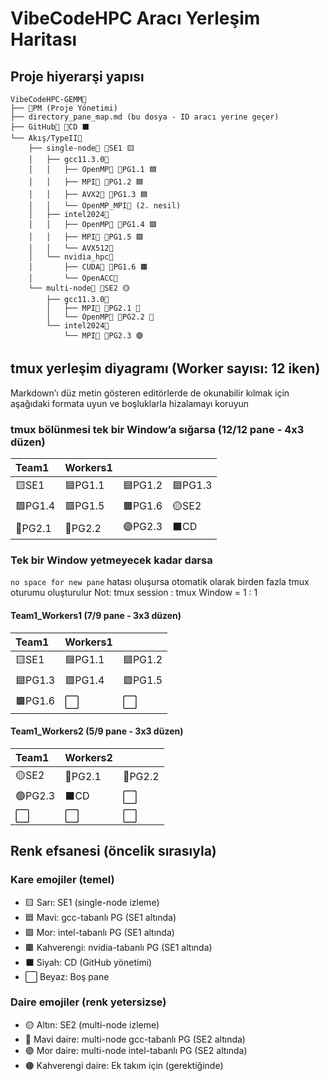 # VibeCodeHPC Aracı Yerleşim Haritası

## Proje hiyerarşi yapısı
```
VibeCodeHPC-GEMM📂
├── 🤖PM (Proje Yönetimi)
├── directory_pane_map.md (bu dosya - ID aracı yerine geçer)
├── GitHub📁 🤖CD ⬛
└── Akış/TypeII📂
    ├── single-node📂 🤖SE1 🟨
    │   ├── gcc11.3.0📂
    │   │   ├── OpenMP📁 🤖PG1.1 🟦
    │   │   ├── MPI📁 🤖PG1.2 🟦
    │   │   ├── AVX2📁 🤖PG1.3 🟦
    │   │   └── OpenMP_MPI📁 (2. nesil)
    │   ├── intel2024📂
    │   │   ├── OpenMP📁 🤖PG1.4 🟪
    │   │   ├── MPI📁 🤖PG1.5 🟪
    │   │   └── AVX512📁
    │   └── nvidia_hpc📂
    │       ├── CUDA📁 🤖PG1.6 🟫
    │       └── OpenACC📁
    └── multi-node📂 🤖SE2 🟡
        ├── gcc11.3.0📂
        │   ├── MPI📁 🤖PG2.1 🔵
        │   └── OpenMP📁 🤖PG2.2 🔵
        └── intel2024📂
            └── MPI📁 🤖PG2.3 🟣
```

## tmux yerleşim diyagramı (Worker sayısı: 12 iken)
Markdown’ı düz metin gösteren editörlerde de okunabilir kılmak için
aşağıdaki formata uyun ve boşluklarla hizalamayı koruyun

### tmux bölünmesi tek bir Window’a sığarsa (12/12 pane - 4x3 düzen)
| Team1 | Workers1 | | |
|:---|:---|:---|:---|
| 🟨SE1     | 🟦PG1.1   | 🟦PG1.2   | 🟦PG1.3   |
| 🟪PG1.4   | 🟪PG1.5   | 🟫PG1.6   | 🟡SE2     |
| 🔵PG2.1   | 🔵PG2.2   | 🟣PG2.3   | ⬛CD      |

### Tek bir Window yetmeyecek kadar darsa
`no space for new pane` hatası oluşursa otomatik olarak birden fazla tmux oturumu oluşturulur
Not: tmux session : tmux Window = 1 : 1

#### Team1_Workers1 (7/9 pane - 3x3 düzen)
| Team1 | Workers1 | |
|:---|:---|:---|
| 🟨SE1     | 🟦PG1.1   | 🟦PG1.2   |
| 🟦PG1.3   | 🟪PG1.4   | 🟪PG1.5   |
| 🟫PG1.6   | ⬜        | ⬜        |

#### Team1_Workers2 (5/9 pane - 3x3 düzen)
| Team1 | Workers2 | |
|:---|:---|:---|
| 🟡SE2     | 🔵PG2.1   | 🔵PG2.2   |
| 🟣PG2.3   | ⬛CD      | ⬜        |
| ⬜        | ⬜        | ⬜        |

## Renk efsanesi (öncelik sırasıyla)
### Kare emojiler (temel)
- 🟨 Sarı: SE1 (single-node izleme)
- 🟦 Mavi: gcc-tabanlı PG (SE1 altında)
- 🟪 Mor: intel-tabanlı PG (SE1 altında)
- 🟫 Kahverengi: nvidia-tabanlı PG (SE1 altında)
- ⬛ Siyah: CD (GitHub yönetimi)
- ⬜ Beyaz: Boş pane

### Daire emojiler (renk yetersizse)
- 🟡 Altın: SE2 (multi-node izleme)
- 🔵 Mavi daire: multi-node gcc-tabanlı PG (SE2 altında)
- 🟣 Mor daire: multi-node intel-tabanlı PG (SE2 altında)
- 🟤 Kahverengi daire: Ek takım için (gerektiğinde)
